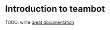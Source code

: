 # Introduction to teambot

TODO: write [great documentation](http://jacobian.org/writing/what-to-write/)
